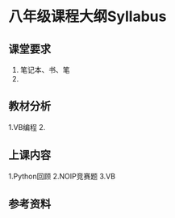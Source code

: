 # 八年级课程大纲Syllabus
## 课堂要求
1. 笔记本、书、笔
2.

## 教材分析
1.VB编程
2.


## 上课内容
1.Python回顾
2.NOIP竞赛题
3.VB



## 参考资料

